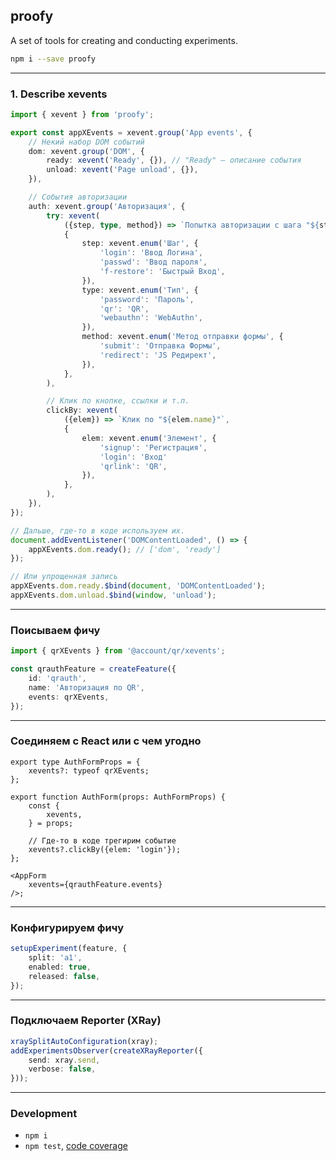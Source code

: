 proofy
------
A set of tools for creating and conducting experiments.

```sh
npm i --save proofy
```

---

### 1. Describe xevents

```ts
import { xevent } from 'proofy';

export const appXEvents = xevent.group('App events', {
	// Некий набор DOM событий
	dom: xevent.group('DOM', {
		ready: xevent('Ready', {}), // "Ready" — описание события
		unload: xevent('Page unload', {}),
	}),

	// События авторизации
	auth: xevent.group('Авторизация', {
		try: xevent(
			({step, type, method}) => `Попытка авторизации с шага "${step.name}" по "${type.name}" через "${method.name}"`,
			{
				step: xevent.enum('Шаг', {
					'login': 'Ввод Логина',
					'passwd': 'Ввод пароля',
					'f-restore': 'Быстрый Вход',
				}),
				type: xevent.enum('Тип', {
					'password': 'Пароль',
					'qr': 'QR',
					'webauthn': 'WebAuthn',
				}),
				method: xevent.enum('Метод отправки формы', {
					'submit': 'Отправка Формы',
					'redirect': 'JS Редирект',
				}),
			},
		),

		// Клик по кнопке, ссылки и т.п.
		сlickBy: xevent(
			({elem}) => `Клик по "${elem.name}"`,
			{
				elem: xevent.enum('Элемент', {
					'signup': 'Регистрация',
					'login': 'Вход'
					'qrlink': 'QR',
				}),
			},
		),
	}),
});

// Дальше, где-то в коде используем их.
document.addEventListener('DOMContentLoaded', () => {
	appXEvents.dom.ready(); // ['dom', 'ready']
});

// Или упрощенная запись
appXEvents.dom.ready.$bind(document, 'DOMContentLoaded');
appXEvents.dom.unload.$bind(window, 'unload');
```

---

### Поисываем фичу

```ts
import { qrXEvents } from '@account/qr/xevents';

const qrauthFeature = createFeature({
	id: 'qrauth',
	name: 'Авторизация по QR',
	events: qrXEvents,
});
```

---

### Соединяем с React или с чем угодно

```tsx
export type AuthFormProps = {
	xevents?: typeof qrXEvents;
};

export function AuthForm(props: AuthFormProps) {
	const {
		xevents,
	} = props;

	// Где-то в коде трегирим событие
	xevents?.clickBy({elem: 'login'});
};

<AppForm
	xevents={qrauthFeature.events}
/>;
```

---

### Конфигурируем фичу

```ts
setupExperiment(feature, {
	split: 'a1',
	enabled: true,
	released: false,
});
```

---

### Подключаем Reporter (XRay)

```ts
xraySplitAutoConfiguration(xray);
addExperimentsObserver(createXRayReporter({
	send: xray.send,
	verbose: false,
}));
```

---


### Development

 - `npm i`
 - `npm test`, [code coverage](./coverage/lcov-report/index.html)
